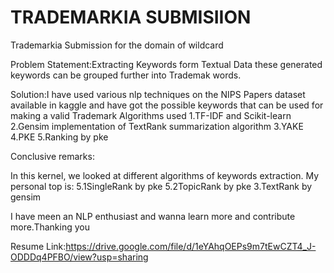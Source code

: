 # TRADEMARKIA SUBMISIION
Trademarkia Submission for the domain of wildcard

Problem Statement:Extracting Keywords form Textual Data these generated keywords can be grouped further into Trademak words.

Solution:I have used various nlp techniques on the NIPS Papers dataset available in kaggle and have got the possible keywords that can be used for making a valid Trademark
          Algorithms used
          1.TF-IDF and Scikit-learn
          2.Gensim implementation of TextRank summarization algorithm
          3.YAKE
          4.PKE
          5.Ranking by pke

Conclusive remarks:

In this kernel, we looked at different algorithms of keywords extraction. My personal top is:
5.1SingleRank by pke
5.2TopicRank by pke
3.TextRank by gensim



I have meen an NLP enthusiast and wanna learn more and contribute more.Thanking you



Resume Link:https://drive.google.com/file/d/1eYAhqOEPs9m7tEwCZT4_J-ODDDq4PFBO/view?usp=sharing
